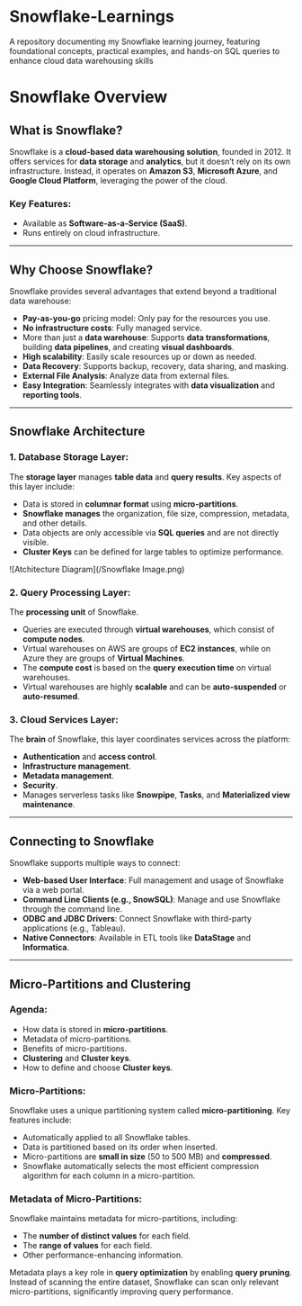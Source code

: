 # Snowflake-Learnings
A repository documenting my Snowflake learning journey, featuring foundational concepts, practical examples, and hands-on SQL queries to enhance cloud data warehousing skills

# Snowflake Overview

## What is Snowflake?
Snowflake is a **cloud-based data warehousing solution**, founded in 2012. It offers services for **data storage** and **analytics**, but it doesn’t rely on its own infrastructure. Instead, it operates on **Amazon S3**, **Microsoft Azure**, and **Google Cloud Platform**, leveraging the power of the cloud.

### Key Features:
- Available as **Software-as-a-Service (SaaS)**.
- Runs entirely on cloud infrastructure.

---

## Why Choose Snowflake?

Snowflake provides several advantages that extend beyond a traditional data warehouse:

- **Pay-as-you-go** pricing model: Only pay for the resources you use.
- **No infrastructure costs**: Fully managed service.
- More than just a **data warehouse**: Supports **data transformations**, building **data pipelines**, and creating **visual dashboards**.
- **High scalability**: Easily scale resources up or down as needed.
- **Data Recovery**: Supports backup, recovery, data sharing, and masking.
- **External File Analysis**: Analyze data from external files.
- **Easy Integration**: Seamlessly integrates with **data visualization** and **reporting tools**.

---

## Snowflake Architecture

### 1. Database Storage Layer:
The **storage layer** manages **table data** and **query results**. Key aspects of this layer include:

- Data is stored in **columnar format** using **micro-partitions**.
- **Snowflake manages** the organization, file size, compression, metadata, and other details.
- Data objects are only accessible via **SQL queries** and are not directly visible.
- **Cluster Keys** can be defined for large tables to optimize performance.

 ![Atchitecture Diagram](/Snowflake Image.png)

### 2. Query Processing Layer:
The **processing unit** of Snowflake.

- Queries are executed through **virtual warehouses**, which consist of **compute nodes**.
- Virtual warehouses on AWS are groups of **EC2 instances**, while on Azure they are groups of **Virtual Machines**.
- The **compute cost** is based on the **query execution time** on virtual warehouses.
- Virtual warehouses are highly **scalable** and can be **auto-suspended** or **auto-resumed**.

### 3. Cloud Services Layer:
The **brain** of Snowflake, this layer coordinates services across the platform:

- **Authentication** and **access control**.
- **Infrastructure management**.
- **Metadata management**.
- **Security**.
- Manages serverless tasks like **Snowpipe**, **Tasks**, and **Materialized view maintenance**.

---

## Connecting to Snowflake

Snowflake supports multiple ways to connect:

- **Web-based User Interface**: Full management and usage of Snowflake via a web portal.
- **Command Line Clients (e.g., SnowSQL)**: Manage and use Snowflake through the command line.
- **ODBC and JDBC Drivers**: Connect Snowflake with third-party applications (e.g., Tableau).
- **Native Connectors**: Available in ETL tools like **DataStage** and **Informatica**.

---

## Micro-Partitions and Clustering

### Agenda:
- How data is stored in **micro-partitions**.
- Metadata of micro-partitions.
- Benefits of micro-partitions.
- **Clustering** and **Cluster keys**.
- How to define and choose **Cluster keys**.

### Micro-Partitions:
Snowflake uses a unique partitioning system called **micro-partitioning**. Key features include:

- Automatically applied to all Snowflake tables.
- Data is partitioned based on its order when inserted.
- Micro-partitions are **small in size** (50 to 500 MB) and **compressed**.
- Snowflake automatically selects the most efficient compression algorithm for each column in a micro-partition.

### Metadata of Micro-Partitions:
Snowflake maintains metadata for micro-partitions, including:

- The **number of distinct values** for each field.
- The **range of values** for each field.
- Other performance-enhancing information.

Metadata plays a key role in **query optimization** by enabling **query pruning**. Instead of scanning the entire dataset, Snowflake can scan only relevant micro-partitions, significantly improving query performance.



